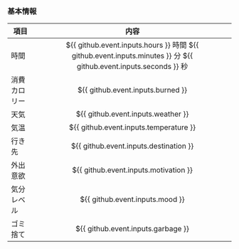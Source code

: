 ### 基本情報
| 項目 | 内容 |
| --- | :---: |
| 時間 | ${{ github.event.inputs.hours }} 時間 ${{ github.event.inputs.minutes }} 分 ${{ github.event.inputs.seconds }} 秒 |
| 消費カロリー | ${{ github.event.inputs.burned }} |
| 天気 | ${{ github.event.inputs.weather }} |
| 気温 | ${{ github.event.inputs.temperature }} |
| 行き先 | ${{ github.event.inputs.destination }} |
| 外出意欲 | ${{ github.event.inputs.motivation }} |
| 気分レベル | ${{ github.event.inputs.mood }} |
| ゴミ捨て | ${{ github.event.inputs.garbage }} |
